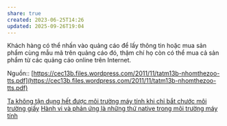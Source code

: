 ```yaml
---
share: true
created: 2023-06-25T14:26
updated: 2025-09-26T19:04
---
```

Khách hàng có thể nhấn vào quảng cáo để lấy thông tin hoặc mua sản phẩm cùng mẫu mã trên quảng cáo đó, thậm chí họ còn có thể mua cả sản phẩm từ các quảng cáo online trên Internet.

Nguồn:: [https://cec13b.files.wordpress.com/2011/11/tatm13b-nhomthezoo-tts.pdf](https://cec13b.files.wordpress.com/2011/11/tatm13b-nhomthezoo-tts.pdf)

[Ta không tận dụng hết được môi trường máy tính khi chỉ bắt chước môi trường giấy](../../Ngh%C4%A9%20v%E1%BB%81%20vi%E1%BB%87c%20ngh%C4%A9/M%C3%B4i%20tr%C6%B0%E1%BB%9Dng%20ngh%C4%A9,%20nh%E1%BA%ADn%20th%E1%BB%A9c%20t%C4%83ng%20c%C6%B0%E1%BB%9Dng/%C4%90%E1%BB%8Dc%20v%C3%A0%20vi%E1%BA%BFt/Ta%20kh%C3%B4ng%20t%E1%BA%ADn%20d%E1%BB%A5ng%20h%E1%BA%BFt%20%C4%91%C6%B0%E1%BB%A3c%20m%C3%B4i%20tr%C6%B0%E1%BB%9Dng%20m%C3%A1y%20t%C3%ADnh%20khi%20ch%E1%BB%89%20b%E1%BA%AFt%20ch%C6%B0%E1%BB%9Bc%20m%C3%B4i%20tr%C6%B0%E1%BB%9Dng%20gi%E1%BA%A5y.md)
[Hành vi và phản ứng là những thứ native trong môi trường máy tính](../../Ngh%C4%A9%20v%E1%BB%81%20vi%E1%BB%87c%20ngh%C4%A9/M%C3%B4i%20tr%C6%B0%E1%BB%9Dng%20ngh%C4%A9,%20nh%E1%BA%ADn%20th%E1%BB%A9c%20t%C4%83ng%20c%C6%B0%E1%BB%9Dng/H%C3%A0nh%20vi%20v%C3%A0%20ph%E1%BA%A3n%20%E1%BB%A9ng%20l%C3%A0%20nh%E1%BB%AFng%20th%E1%BB%A9%20native%20trong%20m%C3%B4i%20tr%C6%B0%E1%BB%9Dng%20m%C3%A1y%20t%C3%ADnh.md)